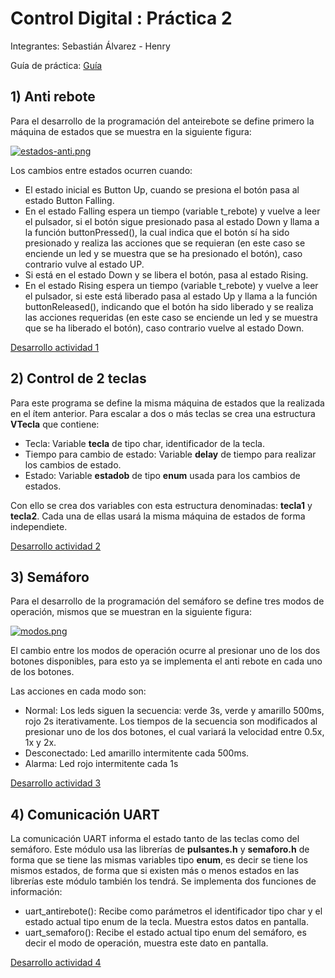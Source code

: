 # Control Digital : Práctica 2 

Integrantes: Sebastián Álvarez - Henry 

Guía de práctica: [Guía](https://github.com/sebasalvavi/Semaforo/blob/main/PdM_Ejercicio_2.pdf)

## 1) Anti rebote
Para el desarrollo de la programación del anteirebote se define primero la máquina de estados que se muestra en la siguiente figura:

[![estados-anti.png](https://i.postimg.cc/CKBRGvnB/estados-anti.png)](https://postimg.cc/DWhfFPgn)

Los cambios entre estados ocurren cuando:
- El estado inicial es Button Up, cuando se presiona el botón pasa al estado Button Falling.
- En el estado Falling espera un tiempo (variable t_rebote) y vuelve a leer el pulsador, si el botón sigue presionado pasa al estado Down y llama a la función buttonPressed(), la cual indica que el botón sí ha sido presionado y realiza las acciones que se requieran (en este caso se enciende un led y se muestra que se ha presionado el botón), caso contrario vulve al estado UP.
- Si está en el estado Down y se libera el botón, pasa al estado Rising.
- En el estado Rising espera un tiempo (variable t_rebote) y vuelve a leer el pulsador, si este está liberado pasa al estado Up y llama a la función buttonReleased(), indicando que el botón ha sido liberado y se realiza las acciones requeridas (en este caso se enciende un led y se muestra que se ha liberado el botón), caso contrario vuelve al estado Down.

[Desarrollo actividad 1](https://github.com/sebasalvavi/Semaforo/tree/main/1/Antirebote)

## 2) Control de 2 teclas
Para este programa se define la misma máquina de estados que la realizada en el ítem anterior. Para escalar a dos o más teclas se crea una estructura **VTecla** que contiene:
- Tecla: Variable **tecla** de tipo char, identificador de la tecla.
- Tiempo para cambio de estado: Variable **delay** de tiempo para realizar los cambios de estado.
- Estado: Variable **estadob** de tipo **enum** usada para los cambios de estados.

Con ello se crea dos variables con esta estructura denominadas: **tecla1** y **tecla2**. Cada una de ellas usará la misma máquina de estados de forma independiete.

[Desarrollo actividad 2](https://github.com/sebasalvavi/Semaforo/tree/main/2/Teclasindepen)

## 3) Semáforo

Para el desarrollo de la programación del semáforo se define tres modos de operación, mismos que se muestran en la siguiente figura:

[![modos.png](https://i.postimg.cc/Y2YpwvWW/modos.png)](https://postimg.cc/G930FhzL)

El cambio entre los modos de operación ocurre al presionar uno de los dos botones disponibles, para esto ya se implementa el anti rebote en cada uno de los botones.

Las acciones en cada modo son:
- Normal: Los leds siguen la secuencia: verde 3s, verde y amarillo 500ms, rojo 2s iterativamente. Los tiempos de la secuencia son modificados al presionar uno de los dos botones, el cual variará la velocidad entre 0.5x, 1x y 2x.
- Desconectado: Led amarillo intermitente cada 500ms.
- Alarma: Led rojo intermitente cada 1s

[Desarrollo actividad 3](https://github.com/sebasalvavi/Semaforo/tree/main/3)

## 4) Comunicación UART
La comunicación UART informa el estado tanto de las teclas como del semáforo. Este módulo usa las librerías de **pulsantes.h** y **semaforo.h** de forma que se tiene las mismas variables tipo **enum**, es decir se tiene los mismos estados, de forma que si existen más o menos estados en las librerías este módulo también los tendrá. Se implementa dos funciones de información:
- uart_antirebote(): Recibe como parámetros el identificador tipo char y el estado actual tipo enum de la tecla. Muestra estos datos en pantalla.
- uart_semaforo(): Recibe el estado actual tipo enum del semáforo, es decir el modo de operación, muestra este dato en pantalla.

[Desarrollo actividad 4](https://github.com/sebasalvavi/Semaforo/tree/main/4)

